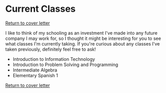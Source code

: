 # Current Classes

[Return to cover letter](https://github.com/SJTapia/resume/tree/main)

I like to think of my schooling as an investment I've made into any future company I may work for, so I thought it might be interesting for you to see what classes I'm currently taking. If you're curious about any classes I've taken previously, definitely feel free to ask!

- Introduction to Information Technology
- Introduction to Problem Solving and Programming
- Intermediate Algebra 
- Elementary Spanish 1


[Return to cover letter](https://github.com/SJTapia/resume/tree/main)
